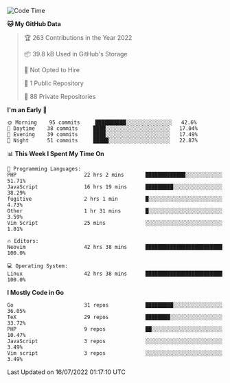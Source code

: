 
<!--START_SECTION:waka-->
![Code Time](http://img.shields.io/badge/Code%20Time-0%20secs-blue)

**🐱 My GitHub Data** 

> 🏆 263 Contributions in the Year 2022
 > 
> 📦 39.8 kB Used in GitHub's Storage 
 > 
> 🚫 Not Opted to Hire
 > 
> 📜 1 Public Repository 
 > 
> 🔑 88 Private Repositories  
 > 
**I'm an Early 🐤** 

```text
🌞 Morning    95 commits     ██████████░░░░░░░░░░░░░░░   42.6% 
🌆 Daytime    38 commits     ████░░░░░░░░░░░░░░░░░░░░░   17.04% 
🌃 Evening    39 commits     ████░░░░░░░░░░░░░░░░░░░░░   17.49% 
🌙 Night      51 commits     █████░░░░░░░░░░░░░░░░░░░░   22.87%

```


📊 **This Week I Spent My Time On** 

```text
💬 Programming Languages: 
PHP                      22 hrs 2 mins       █████████████░░░░░░░░░░░░   51.71% 
JavaScript               16 hrs 19 mins      █████████░░░░░░░░░░░░░░░░   38.29% 
fugitive                 2 hrs 1 min         █░░░░░░░░░░░░░░░░░░░░░░░░   4.73% 
Other                    1 hr 31 mins        █░░░░░░░░░░░░░░░░░░░░░░░░   3.59% 
Vim Script               25 mins             ░░░░░░░░░░░░░░░░░░░░░░░░░   1.01%

🔥 Editors: 
Neovim                   42 hrs 38 mins      █████████████████████████   100.0%

💻 Operating System: 
Linux                    42 hrs 38 mins      █████████████████████████   100.0%

```

**I Mostly Code in Go** 

```text
Go                       31 repos            █████████░░░░░░░░░░░░░░░░   36.05% 
TeX                      29 repos            ████████░░░░░░░░░░░░░░░░░   33.72% 
PHP                      9 repos             ██░░░░░░░░░░░░░░░░░░░░░░░   10.47% 
JavaScript               3 repos             ░░░░░░░░░░░░░░░░░░░░░░░░░   3.49% 
Vim script               3 repos             ░░░░░░░░░░░░░░░░░░░░░░░░░   3.49%

```



 Last Updated on 16/07/2022 01:17:10 UTC
<!--END_SECTION:waka-->
